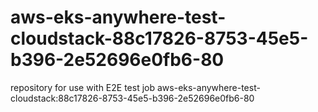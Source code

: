 # aws-eks-anywhere-test-cloudstack-88c17826-8753-45e5-b396-2e52696e0fb6-80
repository for use with E2E test job aws-eks-anywhere-test-cloudstack:88c17826-8753-45e5-b396-2e52696e0fb6-80
